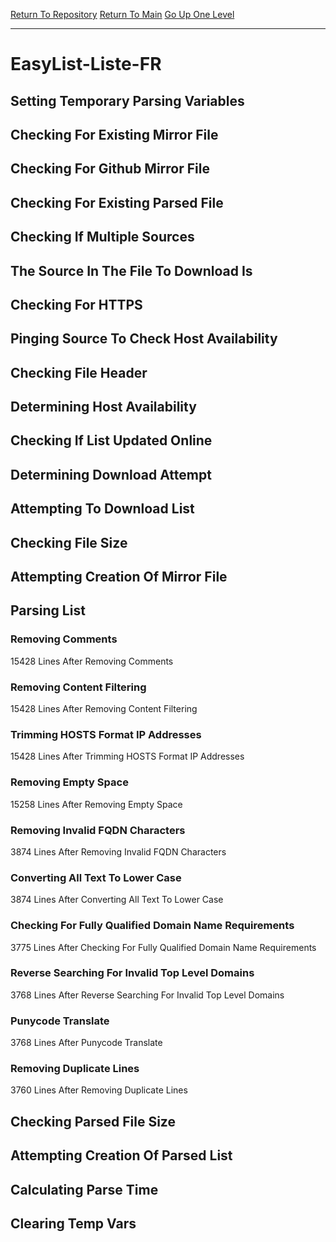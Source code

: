 [Return To Repository](https://github.com/bast69/piholeparser/)
[Return To Main](https://github.com/bast69/piholeparser/blob/master/RecentRunLogs/Mainlog.md)
[Go Up One Level](https://github.com/bast69/piholeparser/blob/master/RecentRunLogs/TopLevelScripts/30-Processing-External-Blacklists.md)
____________________________________
# EasyList-Liste-FR
## Setting Temporary Parsing Variables
## Checking For Existing Mirror File
## Checking For Github Mirror File
## Checking For Existing Parsed File
## Checking If Multiple Sources
## The Source In The File To Download Is
## Checking For HTTPS
## Pinging Source To Check Host Availability
## Checking File Header
## Determining Host Availability
## Checking If List Updated Online
## Determining Download Attempt
## Attempting To Download List
## Checking File Size
## Attempting Creation Of Mirror File
## Parsing List
### Removing Comments
15428 Lines After Removing Comments
### Removing Content Filtering
15428 Lines After Removing Content Filtering
### Trimming HOSTS Format IP Addresses
15428 Lines After Trimming HOSTS Format IP Addresses
### Removing Empty Space
15258 Lines After Removing Empty Space
### Removing Invalid FQDN Characters
3874 Lines After Removing Invalid FQDN Characters
### Converting All Text To Lower Case
3874 Lines After Converting All Text To Lower Case
### Checking For Fully Qualified Domain Name Requirements
3775 Lines After Checking For Fully Qualified Domain Name Requirements
### Reverse Searching For Invalid Top Level Domains
3768 Lines After Reverse Searching For Invalid Top Level Domains
### Punycode Translate
3768 Lines After Punycode Translate
### Removing Duplicate Lines
3760 Lines After Removing Duplicate Lines
## Checking Parsed File Size
## Attempting Creation Of Parsed List
## Calculating Parse Time
## Clearing Temp Vars
